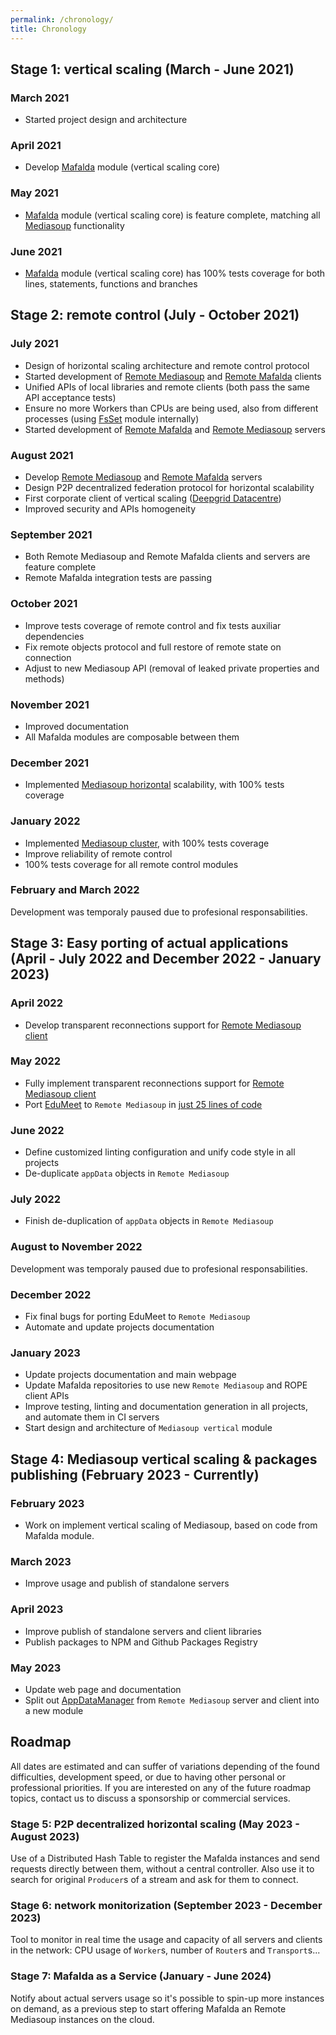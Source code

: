 ```yaml
---
permalink: /chronology/
title: Chronology
---
```


## Stage 1: vertical scaling (March - June 2021)

### March 2021

- Started project design and architecture

### April 2021

- Develop [Mafalda](Mafalda) module (vertical scaling core)

### May 2021

- [Mafalda](Mafalda) module (vertical scaling core) is feature complete,
  matching all [Mediasoup](https://mediasoup.org/) functionality

### June 2021

- [Mafalda](Mafalda) module (vertical scaling core) has 100% tests coverage for
  both lines, statements, functions and branches

## Stage 2: remote control (July - October 2021)

### July 2021

- Design of horizontal scaling architecture and remote control protocol
- Started development of [Remote Mediasoup](Remote-Mediasoup-client) and
  [Remote Mafalda](Remote-Mafalda-client) clients
- Unified APIs of local libraries and remote clients (both pass the same API
  acceptance tests)
- Ensure no more Workers than CPUs are being used, also from different processes
  (using [FsSet](FsSet) module internally)
- Started development of [Remote Mafalda](Remote-Mafalda-server) and
  [Remote Mediasoup](Remote-Mediasoup-server) servers

### August 2021

- Develop [Remote Mediasoup](Remote-Mediasoup-server) and
  [Remote Mafalda](Remote-Mafalda-server) servers
- Design P2P decentralized federation protocol for horizontal scalability
- First corporate client of vertical scaling
  ([Deepgrid Datacentre](https://deepgrid.in/))
- Improved security and APIs homogeneity

### September 2021

- Both Remote Mediasoup and Remote Mafalda clients and servers are feature
  complete
- Remote Mafalda integration tests are passing

### October 2021

- Improve tests coverage of remote control and fix tests auxiliar dependencies
- Fix remote objects protocol and full restore of remote state on connection
- Adjust to new Mediasoup API (removal of leaked private properties and methods)

### November 2021

- Improved documentation
- All Mafalda modules are composable between them

### December 2021

- Implemented [Mediasoup horizontal](Mediasoup-horizontal) scalability, with
  100% tests coverage

### January 2022

- Implemented [Mediasoup cluster](Mediasoup-cluster), with 100% tests coverage
- Improve reliability of remote control
- 100% tests coverage for all remote control modules

### February and March 2022

Development was temporaly paused due to profesional responsabilities.

## Stage 3: Easy porting of actual applications (April - July 2022 and December 2022 - January 2023)

### April 2022

- Develop transparent reconnections support for
  [Remote Mediasoup client](Remote-Mediasoup-client)

### May 2022

- Fully implement transparent reconnections support for
  [Remote Mediasoup client](Remote-Mediasoup-client)
- Port [EduMeet](https://github.com/edumeet/edumeet) to `Remote Mediasoup` in
  [just 25 lines of code]()

### June 2022

- Define customized linting configuration and unify code style in all projects
- De-duplicate `appData` objects in `Remote Mediasoup`

### July 2022

- Finish de-duplication of `appData` objects in `Remote Mediasoup`

### August to November 2022

Development was temporaly paused due to profesional responsabilities.

### December 2022

- Fix final bugs for porting EduMeet to `Remote Mediasoup`
- Automate and update projects documentation

### January 2023

- Update projects documentation and main webpage
- Update Mafalda repositories to use new `Remote Mediasoup` and ROPE client APIs
- Improve testing, linting and documentation generation in all projects, and
  automate them in CI servers
- Start design and architecture of `Mediasoup vertical` module

## Stage 4: Mediasoup vertical scaling & packages publishing (February 2023 - Currently)

### February 2023

- Work on implement vertical scaling of Mediasoup, based on code from Mafalda
  module.

### March 2023

- Improve usage and publish of standalone servers

### April 2023

- Improve publish of standalone servers and client libraries
- Publish packages to NPM and Github Packages Registry

### May 2023

- Update web page and documentation
- Split out [AppDataManager](AppDataManager) from `Remote Mediasoup` server and
  client into a new module

## Roadmap

All dates are estimated and can suffer of variations depending of the found
difficulties, development speed, or due to having other personal or professional
priorities. If you are interested on any of the future roadmap topics, contact
us to discuss a sponsorship or commercial services.

### Stage 5: P2P decentralized horizontal scaling (May 2023 - August 2023)

Use of a Distributed Hash Table to register the Mafalda instances and send
requests directly between them, without a central controller. Also use it to
search for original `Producer`s of a stream and ask for them to connect.

### Stage 6: network monitorization (September 2023 - December 2023)

Tool to monitor in real time the usage and capacity of all servers and clients
in the network: CPU usage of `Worker`s, number of `Router`s and `Transport`s...

### Stage 7: Mafalda as a Service (January - June 2024)

Notify about actual servers usage so it's possible to spin-up more instances on
demand, as a previous step to start offering Mafalda an Remote Mediasoup
instances on the cloud.
